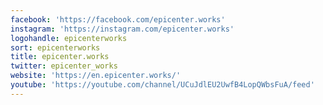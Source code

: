 ```yaml
---
facebook: 'https://facebook.com/epicenter.works'
instagram: 'https://instagram.com/epicenter.works'
logohandle: epicenterworks
sort: epicenterworks
title: epicenter.works
twitter: epicenter_works
website: 'https://en.epicenter.works/'
youtube: 'https://youtube.com/channel/UCuJdlEU2UwfB4LopQWbsFuA/feed'
---
```

